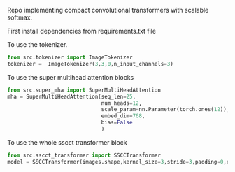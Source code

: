 Repo implementing compact convolutional transformers with scalable softmax.

First install dependencies from requirements.txt file



To use the tokenizer.

```python
from src.tokenizer import ImageTokenizer
tokenizer =  ImageTokenizer(3,3,0,n_input_channels=3)
```

To use the super multihead attention blocks

```python
from src.super_mha import SuperMultiHeadAttention
mha = SuperMultiHeadAttention(seq_len=25,
                              num_heads=12,
                              scale_param=nn.Parameter(torch.ones(12)),
                              embed_dim=768,
                              bias=False
                              )
```

To use the whole sscct transformer block

```python
from src.sscct_transformer import SSCCTransformer
model = SSCCTransformer(images.shape,kernel_size=3,stride=3,padding=0,embed_dim=768,num_layers=6)
```
